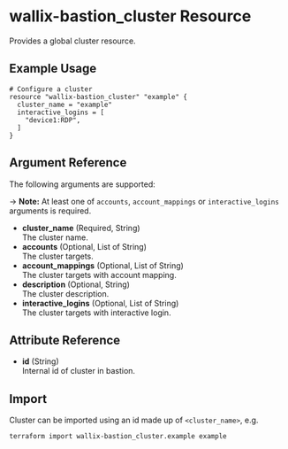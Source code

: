 # wallix-bastion_cluster Resource

Provides a global cluster resource.

## Example Usage

```hcl
# Configure a cluster
resource "wallix-bastion_cluster" "example" {
  cluster_name = "example"
  interactive_logins = [
    "device1:RDP",
  ]
}
```

## Argument Reference

The following arguments are supported:

-> **Note:** At least one of `accounts`, `account_mappings` or `interactive_logins` arguments is required.

- **cluster_name**  (Required, String)  
  The cluster name.
- **accounts** (Optional, List of String)  
  The cluster targets.  
- **account_mappings** (Optional, List of String)  
  The cluster targets with account mapping.  
- **description** (Optional, String)  
  The cluster description.
- **interactive_logins** (Optional, List of String)  
  The cluster targets with interactive login.  

## Attribute Reference

- **id** (String)  
  Internal id of cluster in bastion.

## Import

Cluster can be imported using an id made up of `<cluster_name>`, e.g.

```shell
terraform import wallix-bastion_cluster.example example
```
